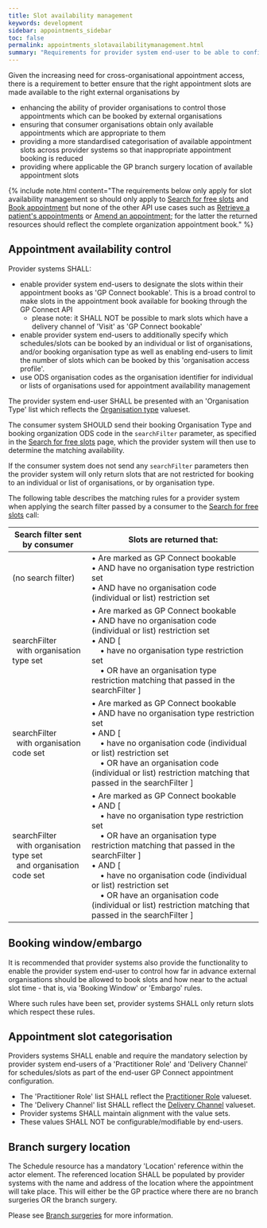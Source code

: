 ```yaml
---
title: Slot availability management
keywords: development
sidebar: appointments_sidebar
toc: false
permalink: appointments_slotavailabilitymanagement.html
summary: "Requirements for provider system end-user to be able to configure what slots are available to GP Connect consumers"
---
```


Given the increasing need for cross-organisational appointment access, there is a requirement to better ensure that the right appointment slots are made available to the right external organisations by
  - enhancing the ability of provider organisations to control those appointments which can be booked by external organisations
  - ensuring that consumer organisations obtain only available appointments which are appropriate to them
  - providing a more standardised categorisation of available appointment slots across provider systems so that inappropriate appointment booking is reduced
  - providing where applicable the GP branch surgery location of available appointment slots

{% include note.html content="The requirements below only apply for slot availability management so should only apply to [Search for free slots](appointments_use_case_search_for_free_slots.html) and [Book appointment](appointments_use_case_book_an_appointment.html) but none of the other API use cases such as [Retrieve a patient's appointments](appointments_use_case_retrieve_a_patients_appointments.html) or [Amend an appointment](appointments_use_case_amend_an_appointment.html); for the latter the returned resources should reflect the complete organization appointment book." %}

## Appointment availability control ##

Provider systems SHALL:
- enable provider system end-users to designate the slots within their appointment books as 'GP Connect bookable'. This is a broad control to make slots in the appointment book available for booking through the GP Connect API
  - please note: it SHALL NOT be possible to mark slots which have a delivery channel of 'Visit' as 'GP Connect bookable'
- enable provider system end-users to additionally specify which schedules/slots can be booked by an individual or list of organisations, and/or booking organisation type as well as enabling end-users to limit the number of slots which can be booked by this 'organisation access profile'.
- use ODS organisation codes as the organisation identifier for individual or lists of organisations used for appointment availability management

The provider system end-user SHALL be presented with an 'Organisation Type' list which reflects the [Organisation type](https://fhir.nhs.uk/STU3/ValueSet/GPConnect-OrganisationType-1) valueset.

The consumer system SHOULD send their booking Organisation Type and booking organization ODS code in the `searchFilter` parameter, as specified in the [Search for free slots](appointments_use_case_search_for_free_slots.html) page, which the provider system will then use to determine the matching availability.

If the consumer system does not send any `searchFilter` parameters then the provider system will only return slots that are not restricted for booking to an individual or list of organisations, or by organisation type.

The following table describes the matching rules for a provider system when applying the search filter passed by a consumer to the [Search for free slots](appointments_use_case_search_for_free_slots.html) call:

<table>
  <thead>
    <tr>
      <th>Search filter sent by consumer</th>
      <th>Slots are returned that:</th>
    </tr>
  </thead>
  <tbody>
    <tr>
      <td>(no search filter)</td>
      <td>
      	&bull; Are marked as GP Connect bookable<br/>
      	&bull; AND have no organisation type restriction set<br/>
      	&bull; AND have no organisation code (individual or list) restriction set
      </td>
    </tr>
    <tr>
      <td>
      	searchFilter<br/>
       	&nbsp; with organisation type set
      </td>
      <td>
      	&bull; Are marked as GP Connect bookable<br/>
      	&bull; AND have no organisation code (individual or list) restriction set<br/>
      	&bull; AND [<br/>
		&nbsp; &nbsp; &bull; have no organisation type restriction set<br/>
		&nbsp; &nbsp; &bull; OR have an organisation type restriction matching that passed in the searchFilter ]
      </td>
    </tr>
    <tr>
      <td>
      	searchFilter<br/>
       	&nbsp; with organisation code set
      </td>
      <td>
      	&bull; Are marked as GP Connect bookable<br/>
      	&bull; AND have no organisation type restriction set<br/>
      	&bull; AND [<br/>
		&nbsp; &nbsp; &bull; have no organisation code (individual or list) restriction set<br/>
		&nbsp; &nbsp; &bull; OR have an organisation code (individual or list) restriction matching that passed in the searchFilter ]
      </td>
    </tr>
    <tr>
      <td>
      	searchFilter<br/>
       	&nbsp; with organisation type set<br/>
       	&nbsp; and organisation code set
      </td>
      <td>
      	&bull; Are marked as GP Connect bookable<br/>
      	&bull; AND [<br/>
		&nbsp; &nbsp; &bull; have no organisation type restriction set<br/>
		&nbsp; &nbsp; &bull; OR have an organisation type restriction matching that passed in the searchFilter ]<br/>
      	&bull; AND [<br/>
		&nbsp; &nbsp; &bull; have no organisation code (individual or list) restriction set<br/>
		&nbsp; &nbsp; &bull; OR have an organisation code (individual or list) restriction matching that passed in the searchFilter ]
      </td>
    </tr>
  </tbody>
</table>

## Booking window/embargo ##

It is recommended that provider systems also provide the functionality to enable the provider system end-user to control how far in advance external organisations should be allowed to book slots and how near to the actual slot time - that is, via 'Booking Window' or 'Embargo' rules.

Where such rules have been set, provider systems SHALL only return slots which respect these rules.

## Appointment slot categorisation ##

Providers systems SHALL enable and require the mandatory selection by provider system end-users of a 'Practitioner Role' and 'Delivery Channel' for schedules/slots as part of the end-user GP Connect appointment configuration.

- The 'Practitioner Role' list SHALL reflect the [Practitioner Role](https://fhir.nhs.uk/STU3/ValueSet/GPConnect-PractitionerRole-1) valueset.
- The 'Delivery Channel' list SHALL reflect the [Delivery Channel](https://fhir.nhs.uk/STU3/ValueSet/GPConnect-DeliveryChannel-1) valueset.
- Provider systems SHALL maintain alignment with the value sets.
- These values SHALL NOT be configurable/modifiable by end-users.


## Branch surgery location ##

The Schedule resource has a mandatory 'Location' reference within the actor element. The referenced location SHALL be populated by provider systems with the name and address of the location where the appointment will take place. This will either be the GP practice where there are no branch surgeries OR the branch surgery.

Please see [Branch surgeries](development_branch_surgeries.html) for more information.
